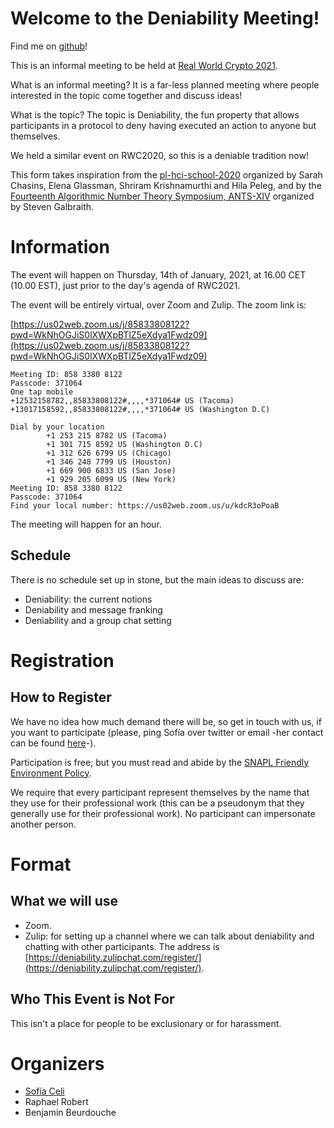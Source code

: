 # Welcome to the Deniability Meeting!

Find me on [github](https://github.com/claucece/Deniability-Meeting)!

This is an informal meeting to be held at [Real World Crypto 2021](https://rwc.iacr.org/2021/).

What is an informal meeting? It is a far-less planned meeting where people interested
in the topic come together and discuss ideas!

What is the topic? The topic is Deniability, the fun property that allows
participants in a protocol to deny having executed an action to anyone but
themselves.

We held a similar event on RWC2020, so this is a deniable tradition now!

This form takes inspiration from the [pl-hci-school-2020](https://shriram.github.io/pl-hci-school-2020/)
organized by Sarah Chasins, Elena Glassman, Shriram Krishnamurthi and Hila Peleg,
and by the [Fourteenth Algorithmic Number Theory Symposium, ANTS-XIV](https://www.math.auckland.ac.nz/~sgal018/ANTS/index.html)
organized by Steven Galbraith.

# Information

The event will happen on Thursday, 14th of January, 2021, at 16.00
CET (10.00 EST), just prior to the day's agenda of RWC2021.

The event will be entirely virtual, over Zoom and Zulip. The zoom link is:

[https://us02web.zoom.us/j/85833808122?pwd=WkNhOGJiS0lXWXpBTlZ5eXdya1Fwdz09](https://us02web.zoom.us/j/85833808122?pwd=WkNhOGJiS0lXWXpBTlZ5eXdya1Fwdz09)

```
Meeting ID: 858 3380 8122
Passcode: 371064
One tap mobile
+12532158782,,85833808122#,,,,*371064# US (Tacoma)
+13017158592,,85833808122#,,,,*371064# US (Washington D.C)

Dial by your location
        +1 253 215 8782 US (Tacoma)
        +1 301 715 8592 US (Washington D.C)
        +1 312 626 6799 US (Chicago)
        +1 346 248 7799 US (Houston)
        +1 669 900 6833 US (San Jose)
        +1 929 205 6099 US (New York)
Meeting ID: 858 3380 8122
Passcode: 371064
Find your local number: https://us02web.zoom.us/u/kdcR3oPoaB
```

The meeting will happen for an hour.

## Schedule

There is no schedule set up in stone, but the main ideas to discuss are:

* Deniability: the current notions
* Deniability and message franking
* Deniability and a group chat setting

# Registration

## How to Register

We have no idea how much demand there will be, so get in touch with us, if you
want to participate (please, ping Sofía over twitter or email -her contact can
be found [here](https://claucece.github.io/contact/)-).

Participation is free; but you must read and abide by the [SNAPL Friendly Environment Policy](https://snapl.org/2015/policy.html).

We require that every participant represent themselves by the name that they
use for their professional work (this can be a pseudonym that they generally
use for their professional work). No participant can impersonate another person.

# Format

## What we will use

* Zoom.
* Zulip: for setting up a channel where we can talk about deniability and
  chatting with other participants. The address is [https://deniability.zulipchat.com/register/](https://deniability.zulipchat.com/register/).


## Who This Event is Not For

This isn't a place for people to be exclusionary or for harassment.

# Organizers

* [Sofía Celi](https://claucece.github.io/)
* Raphael Robert
* Benjamin Beurdouche
